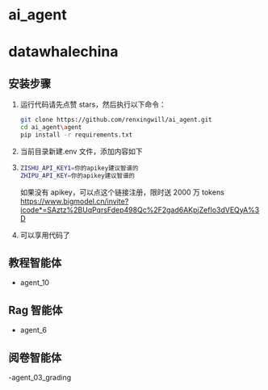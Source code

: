 # ai_agent

# datawhalechina

## 安装步骤

1. 运行代码请先点赞 stars，然后执行以下命令：
   ```bash
   git clone https://github.com/renxingwill/ai_agent.git
   cd ai_agent\agent
   pip install -r requirements.txt
   ```
2. 当前目录新建.env 文件，添加内容如下

3. ```bash
   ZISHU_API_KEY1=你的apikey建议智谱的
   ZHIPU_API_KEY=你的apikey建议智谱的
   ```
   如果没有 apikey，可以点这个链接注册，限时送 2000 万 tokens
   https://www.bigmodel.cn/invite?icode*=SAztz%2BUqPqrsFdep498Qc%2F2gad6AKpjZefIo3dVEQyA%3D
4. 可以享用代码了

## 教程智能体

- agent_10

## Rag 智能体

- agent_6

## 阅卷智能体

-agent_03_grading
